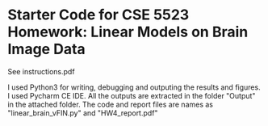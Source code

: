 # Starter Code for CSE 5523 Homework: Linear Models on Brain Image Data
See instructions.pdf

I used Python3 for writing, debugging and outputing the results and figures. I used Pycharm CE IDE. All the outputs are extracted in the folder "Output" in the attached folder. The code and report files are names as "linear_brain_vFIN.py" and "HW4_report.pdf"